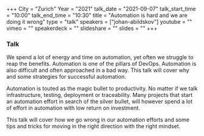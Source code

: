 +++
City = "Zurich"
Year = "2021"
talk_date = "2021-09-07"
talk_start_time = "10:00"
talk_end_time = "10:30"
title = "Automation is hard and we are doing it wrong"
type = "talk"
speakers = ["johan-abildskov"]
youtube = ""
vimeo = ""
speakerdeck = ""
slideshare = ""
slides = ""
+++

### Talk

We spend a lot of energy and time on automation, yet often we struggle to reap the benefits. Automation is one of the pillars of DevOps. Automation is also difficult and often approached in a bad way. This talk will cover why and some strategies for successful automation.

Automation is touted as the magic bullet to productivity. No matter if we talk infrastructure, testing, deployment or traceability. Many projects that start an automation effort in search of the silver bullet, will however spend a lot of effort in automation with low return on investment.

This talk will cover how we go wrong in our automation efforts and some tips and tricks for moving in the right direction with the right mindset.
